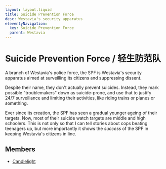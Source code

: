 ```yaml
---
layout: layout.liquid
title: Suicide Prevention Force
desc: Westavia's security apparatus
eleventyNavigation:
  key: Suicide Prevention Force
  parent: Westavia
---
```


# Suicide Prevention Force / 轻生防范队

A branch of Westavia's police force, the SPF is Westavia's security apparatus aimed at surveilling its citizens and suppressing dissent.

Despite their name, they don't actually prevent suicides. Instead, they mark possible "troublemakers" down as suicide-prone, and use that to justify 24/7 surveillance and limiting their activities, like riding trains or planes or something.

Ever since its creation, the SPF has seen a gradual younger ageing of their targets. Now, most of their suicide watch targets are middle and high schoolers. This is not only so that I can tell stories about cops beating teenagers up, but more importantly it shows the *success* of the SPF in keeping Westavia's citizens in line.

## Members

- [Candlelight](/characters/candlelight/)
